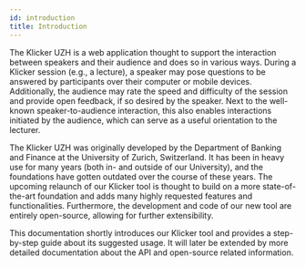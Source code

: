 ```yaml
---
id: introduction
title: Introduction
---
```


The Klicker UZH is a web application thought to support the interaction between speakers and their audience and does so in various ways. During a Klicker session (e.g., a lecture), a speaker may pose questions to be answered by participants over their computer or mobile devices. Additionally, the audience may rate the speed and difficulty of the session and provide open feedback, if so desired by the speaker. Next to the well-known speaker-to-audience interaction, this also enables interactions initiated by the audience, which can serve as a useful orientation to the lecturer.

The Klicker UZH was originally developed by the Department of Banking and Finance at the University of Zurich, Switzerland. It has been in heavy use for many years (both in- and outside of our University), and the foundations have gotten outdated over the course of these years. The upcoming relaunch of our Klicker tool is thought to build on a more state-of-the-art foundation and adds many highly requested features and functionalities. Furthermore, the development and code of our new tool are entirely open-source, allowing for further extensibility.

This documentation shortly introduces our Klicker tool and provides a step-by-step guide about its suggested usage. It will later be extended by more detailed documentation about the API and open-source related information.
